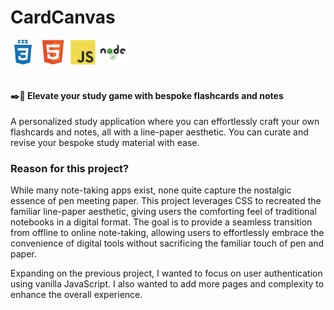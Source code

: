 # CardCanvas

<div>
  <img src="https://github.com/devicons/devicon/blob/master/icons/css3/css3-plain-wordmark.svg"  title="CSS3" alt="CSS" width="40" height="40"/>&nbsp;
  <img src="https://github.com/devicons/devicon/blob/master/icons/html5/html5-original.svg" title="HTML5" alt="HTML" width="40" height="40"/>&nbsp;
  <img src="https://github.com/devicons/devicon/blob/master/icons/javascript/javascript-original.svg" title="JavaScript" alt="JavaScript" width="40" height="40"/>&nbsp;
  <img src="https://github.com/devicons/devicon/blob/master/icons/nodejs/nodejs-original-wordmark.svg" title="NodeJS" alt="NodeJS" width="40" height="40"/>&nbsp;
</div>

<br>

#### ✒️📃 Elevate your study game with bespoke flashcards and notes

A personalized study application where you can effortlessly craft your own flashcards and notes, all with a line-paper aesthetic. You can curate and revise your bespoke study material with ease.

### Reason for this project?
While many note-taking apps exist, none quite capture the nostalgic essence of pen meeting paper. This project leverages CSS to recreated the familiar line-paper aesthetic, giving users the comforting feel of traditional notebooks in a digital format. The goal is to provide a seamless transition from offline to online note-taking, allowing users to effortlessly embrace the convenience of digital tools without sacrificing the familiar touch of pen and paper.

Expanding on the previous project, I wanted to focus on user authentication using vanilla JavaScript. I also wanted to add more pages and complexity to enhance the overall experience.
